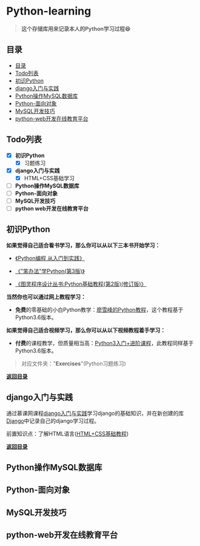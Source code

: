 ﻿# Python-learning

>**这个存储库用来记录本人的Python学习过程:satisfied:**

## 目录

* [目录](#目录)
* [Todo列表](#Todo列表)
* [初识Python](#初识Python)
* [django入门与实践](#django入门与实践)
* [Python操作MySQL数据库](#Python操作MySQL数据库)
* [Python-面向对象](#Python-面向对象)
* [MySQL开发技巧](#MySQL开发技巧)
* [python-web开发在线教育平台](#python-web开发在线教育平台)

## Todo列表

- [x] **初识Python**
  - [x] 习题练习
- [x] **django入门与实践**
  - [x] HTML+CSS基础学习
- [ ] **Python操作MySQL数据库**
- [ ] **Python-面向对象**
- [ ] **MySQL开发技巧**
- [ ] **python web开发在线教育平台**

## 初识Python

**如果觉得自己适合看书学习，那么你可以从以下三本书开始学习：**

- [《Python编程 从入门到实践》][1]

- [《"笨办法"学Python(第3版)》][2]

- [《图灵程序设计丛书:Python基础教程(第2版)(修订版)》 ][3]

**当然你也可以通过网上教程学习：**

- **免费**的零基础的小白Python教学：[廖雪峰的Python教程][4]，这个教程基于Python3.6版本。

**如果觉得自己适合视频学习，那么你可以从以下视频教程着手学习：**

- **付费**的课程教学，但质量相当高：[Python3入门+进阶课程][5]，此教程同样基于Python3.6版本。

>对应文件夹："**Exercises**"(Python习题练习)

**[返回目录](#目录)**


## django入门与实践

通过慕课网课程[django入门与实践][6]学习django的基础知识，并在新创建的库[Django][7]中记录自己的django学习过程。

前置知识点：了解HTML语言([HTML+CSS基础教程][8])

**[返回目录](#目录)**



## Python操作MySQL数据库



## Python-面向对象



## MySQL开发技巧



## python-web开发在线教育平台




  [1]: https://www.amazon.cn/%E5%9B%BE%E4%B9%A6/dp/B01ION3VWI/ref=sr_1_1?ie=UTF8&qid=1498793018&sr=8-1&keywords=python%20crash%20course
  [2]: https://www.amazon.cn/%E5%9B%BE%E4%B9%A6/dp/B00P6OJ0TC/ref=sr_1_1?ie=UTF8&qid=1498793029&sr=8-1&keywords=python%20%E7%AC%A8%E5%8A%9E%E6%B3%95
  [3]: https://www.amazon.cn/%E5%9B%BE%E7%81%B5%E7%A8%8B%E5%BA%8F%E8%AE%BE%E8%AE%A1%E4%B8%9B%E4%B9%A6-Python%E5%9F%BA%E7%A1%80%E6%95%99%E7%A8%8B-%E8%B5%AB%E7%89%B9%E5%85%B0/dp/B00KAFX65Q/ref=sr_1_1?ie=UTF8&qid=1508737548&sr=8-1&keywords=python%20novice
  [4]: https://www.liaoxuefeng.com/wiki/0014316089557264a6b348958f449949df42a6d3a2e542c000
  [5]: https://coding.imooc.com/class/136.html
  [6]: https://www.imooc.com/learn/790
  [7]: https://github.com/LeoAndAlicia/Django
  [8]: https://www.imooc.com/learn/9
